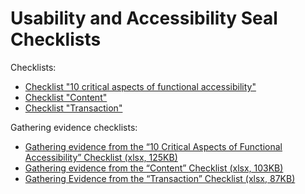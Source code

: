 # Usability and Accessibility Seal Checklists

Checklists:

- [Checklist "10 critical aspects of functional accessibility"](checklist-10aspects.html)
- [Checklist "Content"](checklist-content.html)
- [Checklist "Transaction"](checklist-transaction.html)

Gathering evidence checklists:

- [Gathering evidence from the “10 Critical Aspects of Functional Accessibility” Checklist (xlsx, 125KB)](10_functional_aspects.xlsx)
- [Gathering evidence from the “Content” Checklist (xlsx, 103KB)](sintese-conteudo.xlsx)
- [Gathering Evidence from the “Transaction” Checklist (xlsx, 87KB)](sintese-transacao.xlsx)
